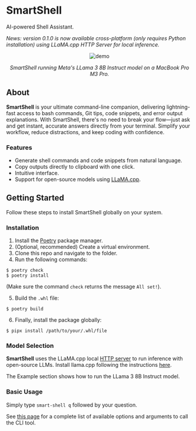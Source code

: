 # SmartShell

AI-powered Shell Assistant.

_News: version 0.1.0 is now available cross-platform (only requires Python installation) using LLaMA.cpp HTTP Server for local inference._

<div align="center">
  <img src="assets/demo_gif.gif" alt="demo">
  <p><em>SmartShell running Meta's LLama 3 8B Instruct model on a MacBook Pro M3 Pro.</em></p>
</div>

## About
**SmartShell** is your ultimate command-line companion, delivering lightning-fast access to bash commands, Git tips, code snippets, and error output explanations. With SmartShell, there's no need to break your flow—just ask and get instant, accurate answers directly from your terminal. Simplify your workflow, reduce distractions, and keep coding with confidence.

### Features
- Generate shell commands and code snippets from natural language.
- Copy outputs directly to clipboard with one click.
- Intuitive interface.
- Support for open-source models using [LLaMA.cpp](https://github.com/ggerganov/llama.cpp).

## Getting Started
Follow these steps to install SmartShell globally on your system.

### Installation
1. Install the [Poetry](https://python-poetry.org/docs/) package manager.
2. (Optional, recommended) Create a virtual environment.
3. Clone this repo and navigate to the folder.
4. Run the following commands:
```console
$ poetry check
$ poetry install
```
(Make sure the command `check` returns the message `All set!`).

5. Build the `.whl` file:
```console
$ poetry build
```
6. Finally, install the package globally:
```console
$ pipx install /path/to/your/.whl/file
```

### Model Selection
**SmartShell** uses the LLaMA.cpp local [HTTP server](https://github.com/ggerganov/llama.cpp/blob/master/examples/server/README.md) to run inference with open-source LLMs. Install llama.cpp following the instructions [here](https://github.com/ggerganov/llama.cpp).

The Example section shows how to run the LLama 3 8B Instruct model.

### Basic Usage
Simply type `smart-shell q` followed by your question.

See [this page](smart_shell/README.md) for a complete list of available options and arguments to call the CLI tool.




